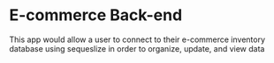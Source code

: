 # E-commerce Back-end 

This app would allow a user to connect to their e-commerce inventory database using sequeslize in order to organize, update, and view data

<src img ='/assets/Screenshot%202023-04-24%20at%204.23.10%20PM.png'>
